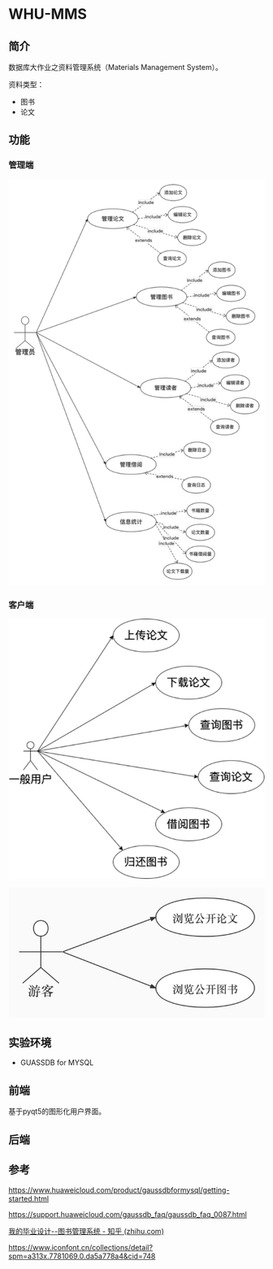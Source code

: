 # WHU-MMS

## 简介

数据库大作业之资料管理系统（Materials Management System）。

资料类型：

- 图书
- 论文

## 功能

### 管理端

![image-20221122111102215](assets/image-20221122111102215.png)



### 客户端

![image-20221122111121739](assets/image-20221122111121739.png)



![image-20221122111133232](assets/image-20221122111133232.png)

## 实验环境

- GUASSDB for MYSQL





## 前端

基于pyqt5的图形化用户界面。



## 后端





## 参考

https://www.huaweicloud.com/product/gaussdbformysql/getting-started.html

https://support.huaweicloud.com/gaussdb_faq/gaussdb_faq_0087.html

[我的毕业设计--图书管理系统 - 知乎 (zhihu.com)](https://zhuanlan.zhihu.com/p/191526813)

https://www.iconfont.cn/collections/detail?spm=a313x.7781069.0.da5a778a4&cid=748
